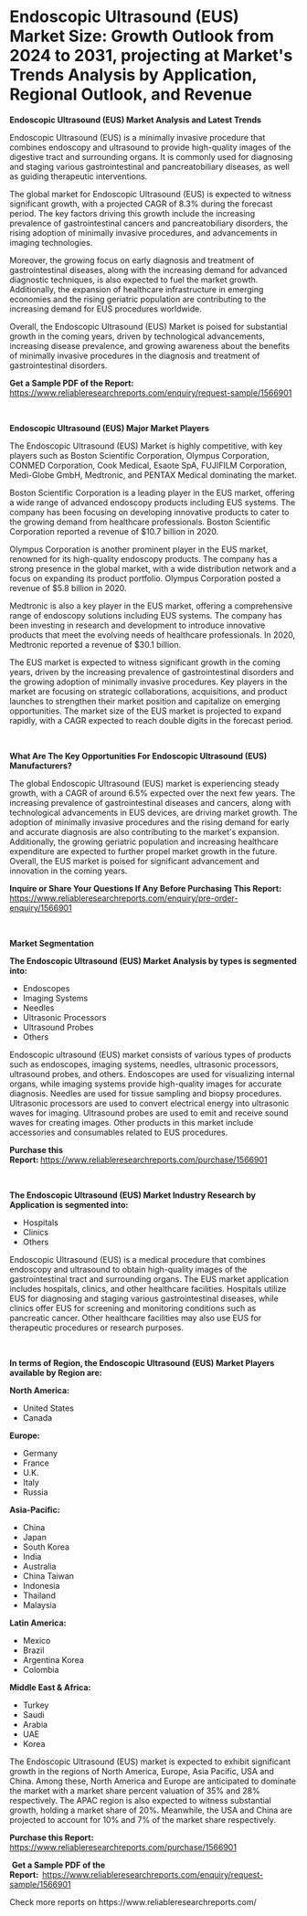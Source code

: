 <p><h1>Endoscopic Ultrasound (EUS) Market Size: Growth Outlook from 2024 to 2031, projecting at Market's Trends Analysis by Application, Regional Outlook, and Revenue</h1></p><p><strong>Endoscopic Ultrasound (EUS) Market Analysis and Latest Trends</strong></p>
<p><p>Endoscopic Ultrasound (EUS) is a minimally invasive procedure that combines endoscopy and ultrasound to provide high-quality images of the digestive tract and surrounding organs. It is commonly used for diagnosing and staging various gastrointestinal and pancreatobiliary diseases, as well as guiding therapeutic interventions.</p><p>The global market for Endoscopic Ultrasound (EUS) is expected to witness significant growth, with a projected CAGR of 8.3% during the forecast period. The key factors driving this growth include the increasing prevalence of gastrointestinal cancers and pancreatobiliary disorders, the rising adoption of minimally invasive procedures, and advancements in imaging technologies.</p><p>Moreover, the growing focus on early diagnosis and treatment of gastrointestinal diseases, along with the increasing demand for advanced diagnostic techniques, is also expected to fuel the market growth. Additionally, the expansion of healthcare infrastructure in emerging economies and the rising geriatric population are contributing to the increasing demand for EUS procedures worldwide.</p><p>Overall, the Endoscopic Ultrasound (EUS) Market is poised for substantial growth in the coming years, driven by technological advancements, increasing disease prevalence, and growing awareness about the benefits of minimally invasive procedures in the diagnosis and treatment of gastrointestinal disorders.</p></p>
<p><strong>Get a Sample PDF of the Report:&nbsp;</strong> <a href="https://www.reliableresearchreports.com/enquiry/request-sample/1566901">https://www.reliableresearchreports.com/enquiry/request-sample/1566901</a></p>
<p>&nbsp;</p>
<p><strong>Endoscopic Ultrasound (EUS) Major Market Players</strong></p>
<p><p>The Endoscopic Ultrasound (EUS) Market is highly competitive, with key players such as Boston Scientific Corporation, Olympus Corporation, CONMED Corporation, Cook Medical, Esaote SpA, FUJIFILM Corporation, Medi-Globe GmbH, Medtronic, and PENTAX Medical dominating the market.</p><p>Boston Scientific Corporation is a leading player in the EUS market, offering a wide range of advanced endoscopy products including EUS systems. The company has been focusing on developing innovative products to cater to the growing demand from healthcare professionals. Boston Scientific Corporation reported a revenue of $10.7 billion in 2020.</p><p>Olympus Corporation is another prominent player in the EUS market, renowned for its high-quality endoscopy products. The company has a strong presence in the global market, with a wide distribution network and a focus on expanding its product portfolio. Olympus Corporation posted a revenue of $5.8 billion in 2020.</p><p>Medtronic is also a key player in the EUS market, offering a comprehensive range of endoscopy solutions including EUS systems. The company has been investing in research and development to introduce innovative products that meet the evolving needs of healthcare professionals. In 2020, Medtronic reported a revenue of $30.1 billion.</p><p>The EUS market is expected to witness significant growth in the coming years, driven by the increasing prevalence of gastrointestinal disorders and the growing adoption of minimally invasive procedures. Key players in the market are focusing on strategic collaborations, acquisitions, and product launches to strengthen their market position and capitalize on emerging opportunities. The market size of the EUS market is projected to expand rapidly, with a CAGR expected to reach double digits in the forecast period.</p></p>
<p>&nbsp;</p>
<p><strong>What Are The Key Opportunities For Endoscopic Ultrasound (EUS) Manufacturers?</strong></p>
<p><p>The global Endoscopic Ultrasound (EUS) market is experiencing steady growth, with a CAGR of around 6.5% expected over the next few years. The increasing prevalence of gastrointestinal diseases and cancers, along with technological advancements in EUS devices, are driving market growth. The adoption of minimally invasive procedures and the rising demand for early and accurate diagnosis are also contributing to the market's expansion. Additionally, the growing geriatric population and increasing healthcare expenditure are expected to further propel market growth in the future. Overall, the EUS market is poised for significant advancement and innovation in the coming years.</p></p>
<p><strong>Inquire or Share Your Questions If Any Before Purchasing This Report:</strong> <a href="https://www.reliableresearchreports.com/enquiry/pre-order-enquiry/1566901">https://www.reliableresearchreports.com/enquiry/pre-order-enquiry/1566901</a></p>
<p>&nbsp;</p>
<p><strong>Market Segmentation</strong></p>
<p><strong>The Endoscopic Ultrasound (EUS) Market Analysis by types is segmented into:</strong></p>
<p><ul><li>Endoscopes</li><li>Imaging Systems</li><li>Needles</li><li>Ultrasonic Processors</li><li>Ultrasound Probes</li><li>Others</li></ul></p>
<p><p>Endoscopic ultrasound (EUS) market consists of various types of products such as endoscopes, imaging systems, needles, ultrasonic processors, ultrasound probes, and others. Endoscopes are used for visualizing internal organs, while imaging systems provide high-quality images for accurate diagnosis. Needles are used for tissue sampling and biopsy procedures. Ultrasonic processors are used to convert electrical energy into ultrasonic waves for imaging. Ultrasound probes are used to emit and receive sound waves for creating images. Other products in this market include accessories and consumables related to EUS procedures.</p></p>
<p><strong>Purchase this Report:&nbsp;</strong><a href="https://www.reliableresearchreports.com/purchase/1566901">https://www.reliableresearchreports.com/purchase/1566901</a></p>
<p>&nbsp;</p>
<p><strong>The Endoscopic Ultrasound (EUS) Market Industry Research by Application is segmented into:</strong></p>
<p><ul><li>Hospitals</li><li>Clinics</li><li>Others</li></ul></p>
<p><p>Endoscopic Ultrasound (EUS) is a medical procedure that combines endoscopy and ultrasound to obtain high-quality images of the gastrointestinal tract and surrounding organs. The EUS market application includes hospitals, clinics, and other healthcare facilities. Hospitals utilize EUS for diagnosing and staging various gastrointestinal diseases, while clinics offer EUS for screening and monitoring conditions such as pancreatic cancer. Other healthcare facilities may also use EUS for therapeutic procedures or research purposes.</p></p>
<p>&nbsp;</p>
<p><strong>In terms of Region, the Endoscopic Ultrasound (EUS) Market Players available by Region are:</strong></p>
<p>
    <p> <strong> North America: </strong>
        <ul>
            <li>United States</li>
            <li>Canada</li>
        </ul>
        </p> 
    <p> <strong> Europe: </strong>
        <ul>
            <li>Germany</li>
            <li>France</li>
            <li>U.K.</li>
            <li>Italy</li>
            <li>Russia</li>
        </ul>
        </p> 
    <p> <strong> Asia-Pacific: </strong>
        <ul>
            <li>China</li>
            <li>Japan</li>
            <li>South Korea</li>
            <li>India</li>
            <li>Australia</li>
            <li>China Taiwan</li>
            <li>Indonesia</li>
            <li>Thailand</li>
            <li>Malaysia</li>
        </ul>
        </p> 
    <p> <strong> Latin America: </strong>
        <ul>
            <li>Mexico</li>
            <li>Brazil</li>
            <li>Argentina Korea</li>
            <li>Colombia</li>
        </ul>
        </p> 
    <p> <strong> Middle East & Africa: </strong>
        <ul>
            <li>Turkey</li>
            <li>Saudi</li>
            <li>Arabia</li>
            <li>UAE</li>
            <li>Korea</li>
        </ul>
    </p>
    </p>
<p><p>The Endoscopic Ultrasound (EUS) market is expected to exhibit significant growth in the regions of North America, Europe, Asia Pacific, USA and China. Among these, North America and Europe are anticipated to dominate the market with a market share percent valuation of 35% and 28% respectively. The APAC region is also expected to witness substantial growth, holding a market share of 20%. Meanwhile, the USA and China are projected to account for 10% and 7% of the market share respectively.</p></p>
<p><strong>Purchase this Report: </strong><a href="https://www.reliableresearchreports.com/purchase/1566901">https://www.reliableresearchreports.com/purchase/1566901</a></p>
<p>&nbsp;<strong>Get a Sample PDF of the Report:&nbsp;&nbsp;</strong><a href="https://www.reliableresearchreports.com/enquiry/request-sample/1566901">https://www.reliableresearchreports.com/enquiry/request-sample/1566901</a></p>
<p><strong></strong></p>
<p>Check more reports on https://www.reliableresearchreports.com/</p>